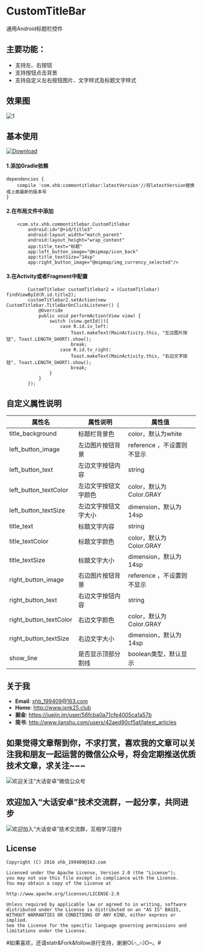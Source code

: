 # CustomTitleBar
通用Android标题栏控件


## 主要功能：
- 支持左、右按钮
- 支持按钮点击背景
- 支持自定义左右按钮图片、文字样式及标题文字样式


## 效果图

![1](https://github.com/xiaohaibin/CustomTitileBar/blob/master/screenshot/gif.gif)

## 基本使用

 [ ![Download](https://api.bintray.com/packages/jxnk25/maven/CommonTitleBar/images/download.svg) ](https://bintray.com/jxnk25/maven/CommonTitleBar/_latestVersion)

#### 1.添加Gradle依赖

```
dependencies {
    compile 'com.xhb:commontitlebar:latestVersion'//将latestVersion替换成上面最新的版本号
}
```

#### 2.在布局文件中添加

```
    <com.stx.xhb.commontitlebar.CustomTitlebar
        android:id="@+id/title3"
        android:layout_width="match_parent"
        android:layout_height="wrap_content"
        app:title_text="标题"
        app:left_button_image="@mipmap/icon_back"
        app:title_textSize="14sp"
        app:right_button_image="@mipmap/img_currency_selected"/>
```


#### 3.在Activity或者Fragment中配置

```
        CustomTitlebar customTitlebar2 = (CustomTitlebar) findViewById(R.id.title2);
        customTitlebar2.setAction(new CustomTitlebar.TitleBarOnClickListener() {
            @Override
            public void performAction(View view) {
                switch (view.getId()){
                    case R.id.iv_left:
                        Toast.makeText(MainActivity.this, "左边图片按钮", Toast.LENGTH_SHORT).show();
                        break;
                    case R.id.tv_right:
                        Toast.makeText(MainActivity.this, "右边文字按钮", Toast.LENGTH_SHORT).show();
                        break;
                }
            }
        });

```


## 自定义属性说明

| 属性名 | 属性说明 | 属性值 | 
| ------------ | ------------- | ------------ |
| title_background| 标题栏背景色 | color，默认为white |
| left_button_image| 左边图片按钮背景 | reference ，不设置则不显示|
| left_button_text| 左边文字按钮内容 |string |
| left_button_textColor| 左边文字按钮文字颜色 | color，默认为Color.GRAY |
| left_button_textSize| 左边文字按钮文字大小 | dimension，默认为14sp |
| title_text| 标题文字内容 | string |
| title_textColor| 标题文字颜色 |color，默认为Color.GRAY |
| title_textSize| 标题文字大小| dimension，默认为14sp |
| right_button_image| 右边图片按钮背景 |reference  ，不设置则不显示|
| right_button_text| 右边文字按钮内容 | string |
| right_button_textColor| 右边文字颜色 | color，默认为Color.GRAY |
| right_button_textSize| 右边文字大小 | dimension，默认为14sp |
| show_line| 是否显示顶部分割线 | boolean类型，默认显示 |

## 关于我

* **Email**: <xhb_199409@163.com>
* **Home**: <http://www.jxnk25.club>
* **掘金**: <https://juejin.im/user/56fcba0a71cfe4005ca1a57b>
* **简书**: <http://www.jianshu.com/users/42aed90cf5af/latest_articles>



## 如果觉得文章帮到你，不求打赏，喜欢我的文章可以关注我和朋友一起运营的微信公众号，将会定期推送优质技术文章，求关注~~~

![欢迎关注“大话安卓”微信公众号](http://upload-images.jianshu.io/upload_images/1956769-2f49dcb0dc5195b6.png?imageMogr2/auto-orient/strip%7CimageView2/2/w/1240)

## 欢迎加入“大话安卓”技术交流群，一起分享，共同进步
![欢迎加入“大话安卓”技术交流群，互相学习提升](http://upload-images.jianshu.io/upload_images/1956769-326c166b86ed8e94.JPG?imageMogr2/auto-orient/strip%7CimageView2/2/w/1240)

License
--
    Copyright (C) 2016 xhb_199409@163.com

    Licensed under the Apache License, Version 2.0 (the "License");
    you may not use this file except in compliance with the License.
    You may obtain a copy of the License at

    http://www.apache.org/licenses/LICENSE-2.0

    Unless required by applicable law or agreed to in writing, software
    distributed under the License is distributed on an "AS IS" BASIS,
    WITHOUT WARRANTIES OR CONDITIONS OF ANY KIND, either express or implied.
    See the License for the specific language governing permissions and
    limitations under the License.
    
#如果喜欢，还请statr&Fork&follow进行支持，谢谢O(∩_∩)O~。#

